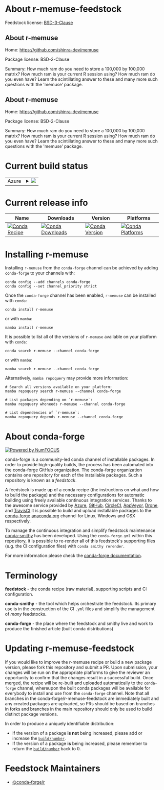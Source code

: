 About r-memuse-feedstock
========================

Feedstock license: [BSD-3-Clause](https://github.com/conda-forge/r-memuse-feedstock/blob/main/LICENSE.txt)


About r-memuse
--------------

Home: https://github.com/shinra-dev/memuse

Package license: BSD-2-Clause

Summary: How much ram do you need to store a 100,000 by 100,000 matrix? How much ram is your current R session using? How much ram do you even have? Learn the scintillating answer to these and many more such questions with the 'memuse' package.

About r-memuse
--------------

Home: https://github.com/shinra-dev/memuse

Package license: BSD-2-Clause

Summary: How much ram do you need to store a 100,000 by 100,000 matrix? How much ram is your current R session using? How much ram do you even have? Learn the scintillating answer to these and many more such questions with the 'memuse' package.

Current build status
====================


<table>
    
  <tr>
    <td>Azure</td>
    <td>
      <details>
        <summary>
          <a href="https://dev.azure.com/conda-forge/feedstock-builds/_build/latest?definitionId=1348&branchName=main">
            <img src="https://dev.azure.com/conda-forge/feedstock-builds/_apis/build/status/r-memuse-feedstock?branchName=main">
          </a>
        </summary>
        <table>
          <thead><tr><th>Variant</th><th>Status</th></tr></thead>
          <tbody><tr>
              <td>linux_64_r_base4.4</td>
              <td>
                <a href="https://dev.azure.com/conda-forge/feedstock-builds/_build/latest?definitionId=1348&branchName=main">
                  <img src="https://dev.azure.com/conda-forge/feedstock-builds/_apis/build/status/r-memuse-feedstock?branchName=main&jobName=linux&configuration=linux%20linux_64_r_base4.4" alt="variant">
                </a>
              </td>
            </tr><tr>
              <td>linux_64_r_base4.5</td>
              <td>
                <a href="https://dev.azure.com/conda-forge/feedstock-builds/_build/latest?definitionId=1348&branchName=main">
                  <img src="https://dev.azure.com/conda-forge/feedstock-builds/_apis/build/status/r-memuse-feedstock?branchName=main&jobName=linux&configuration=linux%20linux_64_r_base4.5" alt="variant">
                </a>
              </td>
            </tr><tr>
              <td>linux_aarch64_r_base4.4</td>
              <td>
                <a href="https://dev.azure.com/conda-forge/feedstock-builds/_build/latest?definitionId=1348&branchName=main">
                  <img src="https://dev.azure.com/conda-forge/feedstock-builds/_apis/build/status/r-memuse-feedstock?branchName=main&jobName=linux&configuration=linux%20linux_aarch64_r_base4.4" alt="variant">
                </a>
              </td>
            </tr><tr>
              <td>linux_aarch64_r_base4.5</td>
              <td>
                <a href="https://dev.azure.com/conda-forge/feedstock-builds/_build/latest?definitionId=1348&branchName=main">
                  <img src="https://dev.azure.com/conda-forge/feedstock-builds/_apis/build/status/r-memuse-feedstock?branchName=main&jobName=linux&configuration=linux%20linux_aarch64_r_base4.5" alt="variant">
                </a>
              </td>
            </tr><tr>
              <td>linux_ppc64le_r_base4.4</td>
              <td>
                <a href="https://dev.azure.com/conda-forge/feedstock-builds/_build/latest?definitionId=1348&branchName=main">
                  <img src="https://dev.azure.com/conda-forge/feedstock-builds/_apis/build/status/r-memuse-feedstock?branchName=main&jobName=linux&configuration=linux%20linux_ppc64le_r_base4.4" alt="variant">
                </a>
              </td>
            </tr><tr>
              <td>linux_ppc64le_r_base4.5</td>
              <td>
                <a href="https://dev.azure.com/conda-forge/feedstock-builds/_build/latest?definitionId=1348&branchName=main">
                  <img src="https://dev.azure.com/conda-forge/feedstock-builds/_apis/build/status/r-memuse-feedstock?branchName=main&jobName=linux&configuration=linux%20linux_ppc64le_r_base4.5" alt="variant">
                </a>
              </td>
            </tr><tr>
              <td>osx_64_r_base4.4</td>
              <td>
                <a href="https://dev.azure.com/conda-forge/feedstock-builds/_build/latest?definitionId=1348&branchName=main">
                  <img src="https://dev.azure.com/conda-forge/feedstock-builds/_apis/build/status/r-memuse-feedstock?branchName=main&jobName=osx&configuration=osx%20osx_64_r_base4.4" alt="variant">
                </a>
              </td>
            </tr><tr>
              <td>osx_64_r_base4.5</td>
              <td>
                <a href="https://dev.azure.com/conda-forge/feedstock-builds/_build/latest?definitionId=1348&branchName=main">
                  <img src="https://dev.azure.com/conda-forge/feedstock-builds/_apis/build/status/r-memuse-feedstock?branchName=main&jobName=osx&configuration=osx%20osx_64_r_base4.5" alt="variant">
                </a>
              </td>
            </tr><tr>
              <td>osx_arm64_r_base4.4</td>
              <td>
                <a href="https://dev.azure.com/conda-forge/feedstock-builds/_build/latest?definitionId=1348&branchName=main">
                  <img src="https://dev.azure.com/conda-forge/feedstock-builds/_apis/build/status/r-memuse-feedstock?branchName=main&jobName=osx&configuration=osx%20osx_arm64_r_base4.4" alt="variant">
                </a>
              </td>
            </tr><tr>
              <td>osx_arm64_r_base4.5</td>
              <td>
                <a href="https://dev.azure.com/conda-forge/feedstock-builds/_build/latest?definitionId=1348&branchName=main">
                  <img src="https://dev.azure.com/conda-forge/feedstock-builds/_apis/build/status/r-memuse-feedstock?branchName=main&jobName=osx&configuration=osx%20osx_arm64_r_base4.5" alt="variant">
                </a>
              </td>
            </tr><tr>
              <td>win_64_r_base4.4</td>
              <td>
                <a href="https://dev.azure.com/conda-forge/feedstock-builds/_build/latest?definitionId=1348&branchName=main">
                  <img src="https://dev.azure.com/conda-forge/feedstock-builds/_apis/build/status/r-memuse-feedstock?branchName=main&jobName=win&configuration=win%20win_64_r_base4.4" alt="variant">
                </a>
              </td>
            </tr><tr>
              <td>win_64_r_base4.5</td>
              <td>
                <a href="https://dev.azure.com/conda-forge/feedstock-builds/_build/latest?definitionId=1348&branchName=main">
                  <img src="https://dev.azure.com/conda-forge/feedstock-builds/_apis/build/status/r-memuse-feedstock?branchName=main&jobName=win&configuration=win%20win_64_r_base4.5" alt="variant">
                </a>
              </td>
            </tr>
          </tbody>
        </table>
      </details>
    </td>
  </tr>
</table>

Current release info
====================

| Name | Downloads | Version | Platforms |
| --- | --- | --- | --- |
| [![Conda Recipe](https://img.shields.io/badge/recipe-r--memuse-green.svg)](https://anaconda.org/conda-forge/r-memuse) | [![Conda Downloads](https://img.shields.io/conda/dn/conda-forge/r-memuse.svg)](https://anaconda.org/conda-forge/r-memuse) | [![Conda Version](https://img.shields.io/conda/vn/conda-forge/r-memuse.svg)](https://anaconda.org/conda-forge/r-memuse) | [![Conda Platforms](https://img.shields.io/conda/pn/conda-forge/r-memuse.svg)](https://anaconda.org/conda-forge/r-memuse) |

Installing r-memuse
===================

Installing `r-memuse` from the `conda-forge` channel can be achieved by adding `conda-forge` to your channels with:

```
conda config --add channels conda-forge
conda config --set channel_priority strict
```

Once the `conda-forge` channel has been enabled, `r-memuse` can be installed with `conda`:

```
conda install r-memuse
```

or with `mamba`:

```
mamba install r-memuse
```

It is possible to list all of the versions of `r-memuse` available on your platform with `conda`:

```
conda search r-memuse --channel conda-forge
```

or with `mamba`:

```
mamba search r-memuse --channel conda-forge
```

Alternatively, `mamba repoquery` may provide more information:

```
# Search all versions available on your platform:
mamba repoquery search r-memuse --channel conda-forge

# List packages depending on `r-memuse`:
mamba repoquery whoneeds r-memuse --channel conda-forge

# List dependencies of `r-memuse`:
mamba repoquery depends r-memuse --channel conda-forge
```


About conda-forge
=================

[![Powered by
NumFOCUS](https://img.shields.io/badge/powered%20by-NumFOCUS-orange.svg?style=flat&colorA=E1523D&colorB=007D8A)](https://numfocus.org)

conda-forge is a community-led conda channel of installable packages.
In order to provide high-quality builds, the process has been automated into the
conda-forge GitHub organization. The conda-forge organization contains one repository
for each of the installable packages. Such a repository is known as a *feedstock*.

A feedstock is made up of a conda recipe (the instructions on what and how to build
the package) and the necessary configurations for automatic building using freely
available continuous integration services. Thanks to the awesome service provided by
[Azure](https://azure.microsoft.com/en-us/services/devops/), [GitHub](https://github.com/),
[CircleCI](https://circleci.com/), [AppVeyor](https://www.appveyor.com/),
[Drone](https://cloud.drone.io/welcome), and [TravisCI](https://travis-ci.com/)
it is possible to build and upload installable packages to the
[conda-forge](https://anaconda.org/conda-forge) [anaconda.org](https://anaconda.org/)
channel for Linux, Windows and OSX respectively.

To manage the continuous integration and simplify feedstock maintenance
[conda-smithy](https://github.com/conda-forge/conda-smithy) has been developed.
Using the ``conda-forge.yml`` within this repository, it is possible to re-render all of
this feedstock's supporting files (e.g. the CI configuration files) with ``conda smithy rerender``.

For more information please check the [conda-forge documentation](https://conda-forge.org/docs/).

Terminology
===========

**feedstock** - the conda recipe (raw material), supporting scripts and CI configuration.

**conda-smithy** - the tool which helps orchestrate the feedstock.
                   Its primary use is in the construction of the CI ``.yml`` files
                   and simplify the management of *many* feedstocks.

**conda-forge** - the place where the feedstock and smithy live and work to
                  produce the finished article (built conda distributions)


Updating r-memuse-feedstock
===========================

If you would like to improve the r-memuse recipe or build a new
package version, please fork this repository and submit a PR. Upon submission,
your changes will be run on the appropriate platforms to give the reviewer an
opportunity to confirm that the changes result in a successful build. Once
merged, the recipe will be re-built and uploaded automatically to the
`conda-forge` channel, whereupon the built conda packages will be available for
everybody to install and use from the `conda-forge` channel.
Note that all branches in the conda-forge/r-memuse-feedstock are
immediately built and any created packages are uploaded, so PRs should be based
on branches in forks and branches in the main repository should only be used to
build distinct package versions.

In order to produce a uniquely identifiable distribution:
 * If the version of a package **is not** being increased, please add or increase
   the [``build/number``](https://docs.conda.io/projects/conda-build/en/latest/resources/define-metadata.html#build-number-and-string).
 * If the version of a package **is** being increased, please remember to return
   the [``build/number``](https://docs.conda.io/projects/conda-build/en/latest/resources/define-metadata.html#build-number-and-string)
   back to 0.

Feedstock Maintainers
=====================

* [@conda-forge/r](https://github.com/orgs/conda-forge/teams/r/)

